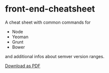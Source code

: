 front-end-cheatsheet
====================

A cheat sheet with common commands for

* Node
* Yeoman
* Grunt
* Bower

and additional infos about semver version ranges.

[Download as PDF](https://github.com/markusfalk/front-end-cheatsheet/blob/master/pdf/front-end-cheat-sheet.pdf?raw=true)
